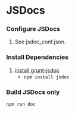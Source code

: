 # JSDocs

### Configure JSDocs
1. See jsdoc_conf.json.

### Install Dependencies
1. [install grunt-jsdoc](https://www.npmjs.org/package/grunt-jsdoc-plugin)
    * `npm install jsdoc`

### Build JSDocs only
```
npm run doc
```






